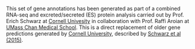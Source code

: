 This set of gene annotations has been generated as part of a combined RNA-seq and excreted/secreted (ES) protein analysis carried out by Prof. Erich Schwarz at [Cornell Univesity](https://cals.cornell.edu/) in collaboration with Prof. Raffi Aroian at [UMass Chan Medical School](https://www.umassmed.edu/). This is a direct replacement of older gene predictions generated by [Cornell University](https://cals.cornell.edu/), described by <a href="http://europepmc.org/abstract/MED/25730766">Schwarz et al (2015)</a>.
